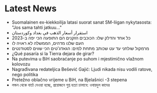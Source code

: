 # Latest News
-  Suomalainen ex-kiekkoilija latasi suorat sanat SM-liigan nykytasosta: "Jos sama tahti jatkuu..."
-  استقرار أسعار الذهب في بغداد وكوردستان
-  כל אחד והדלק שלו: הכוכבים הזקנים הם התופעה הכי יפה ב-2023
-  העם שלנו מדהים, הממשלה לא ראויה לו
-  מרמקול שולחני עד עט שכותב מתחת למים: הגאדג'טים הכי שווים לסטודנטים
-  ¿Qué pasaría si la Tierra dejara de girar?
-  Na putevima u BiH saobraćanje po suhom i mjestimično vlažnom kolovozu
-  Nagrađivana redateljica Bešević Gajić: Ljudi nikada nisu vodili ratove, nego politika
-  Pretežno oblačno vrijeme u BiH, na Bjelašnici -3 stepena
-  লন্ডন থেকে বার্তা দেওয়া হচ্ছে, প্রয়োজনে গুপ্ত হত্যা চালাবে: ওবায়দুল কাদের
